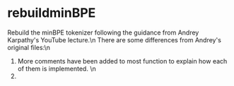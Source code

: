# rebuildminBPE
Rebuild the minBPE tokenizer following the guidance from Andrey Karpathy's YouTube lecture.\n
There are some differences from Andrey's original files:\n
1. More comments have been added to most function to explain how each of them is implemented. \n
2. 

